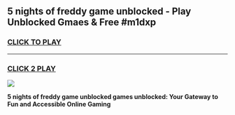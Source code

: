
## 5 nights of freddy game unblocked - Play Unblocked Gmaes & Free #m1dxp
<h3>
<a href="https://news.freeplayer.one?title=5_nights_of_freddy_game_unblocked&ref=24F">CLICK TO PLAY</a></h3>
<hr>

<h3>
<a href="https://news.freeplayer.one?title=5_nights_of_freddy_game_unblocked&ref=24F">CLICK 2 PLAY</a>
  
</h3>

<a href="https://news.freeplayer.one?title=5_nights_of_freddy_game_unblocked&ref=24F/"><img src="https://clearcache.store/games.png"></a>


**5 nights of freddy game unblocked games unblocked: Your Gateway to Fun and Accessible Online Gaming**
